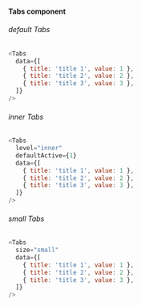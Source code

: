 #### Tabs component

###### default Tabs

```js
<Tabs
  data={[
    { title: 'title 1', value: 1 },
    { title: 'title 2', value: 2 },
    { title: 'title 3', value: 3 },
  ]}
/>
```

###### inner Tabs

```js
<Tabs
  level="inner"
  defaultActive={1}
  data={[
    { title: 'title 1', value: 1 },
    { title: 'title 2', value: 2 },
    { title: 'title 3', value: 3 },
  ]}
/>
```

###### small Tabs

```js
<Tabs
  size="small"
  data={[
    { title: 'title 1', value: 1 },
    { title: 'title 2', value: 2 },
    { title: 'title 3', value: 3 },
  ]}
/>
```
